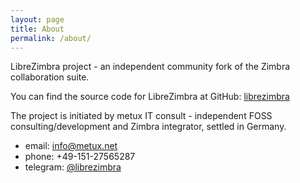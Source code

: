 ```yaml
---
layout: page
title: About
permalink: /about/
---
```


LibreZimbra project - an independent community fork of the Zimbra collaboration suite.

You can find the source code for LibreZimbra at GitHub:
[librezimbra][librezimbra-organization]

[librezimbra-organization]: https://github.com/librezimbra

The project is initiated by metux IT consult - independent FOSS consulting/development
and Zimbra integrator, settled in Germany.

- email: info@metux.net
- phone: +49-151-27565287
- telegram: [@librezimbra](https://t.me/librezimbra)
